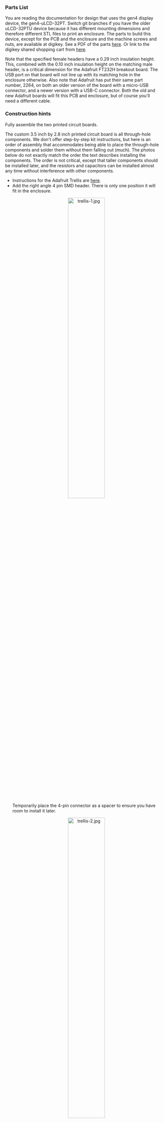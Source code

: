 <h3>Parts List</h3>
You are reading the documentation for design that uses the gen4 display device, the gen4-uLCD-32PT. Switch git branches if you have the 
older uLCD-32PTU device because
it has different mounting dimensions and therefore different STL files to print an enclosure.
The parts to build this device, except for the PCB and the enclosure and the machine screws and nuts, 
are available at digikey. See a PDF of the parts <a href='partslist.pdf'>here</a>. Or link to the digikey shared shopping cart from 
<a href='https://www.digikey.com/short/z84fb8'>here</a>.

<p>Note that the specified female headers have a 0.29 inch insulation height. This, combined with the 0.10 inch insulation height
on the matching male header, is a critical dimension
for the Adafruit FT232H breakout board. The USB port on that board will not line up with its matching hole in the enclosure otherwise.
Also note that Adafruit has put their same part number, 2264, on both an older version of the board with a micro-USB connector,
and a newer version with a USB-C connector. Both the old and new Adafruit boards will fit this PCB and 
enclosure, but of course you'll need a different cable.</p>

<h3>Construction hints</h3>
<p>
Fully assemble the two printed circuit boards. </p>
<p>The custom 3.5 inch by 2.8 inch printed circuit board is all through-hole components. We don't
offer step-by-step kit instructions, but here is an order of assembly that accommodates being able to
place the through-hole components and solder them without them falling out (much). The photos
below do not exactly match the order the text describes installing the components. The order is not
critical, except that taller components should be installed later, and the resistors and capacitors
can be installed almost any time without interference with other components.</p>
<ul>
<li>Instructions for the Adafruit Trellis are
<a href='https://learn.adafruit.com/adafruit-trellis-diy-open-source-led-keypad/adding-leds'>here</a>.</li>
<li>Add the right angle 4 pin SMD header. There is only one position it
will fit in the enclosure.
<p align='center'><img width='50%' alt='trellis-1.jpg' src='trellis-1.jpg'/></p>
Temporarily place the 4-pin connector as a spacer to ensure you have room to install it later.
<p align='center'><img width='50%' alt='trellis-2.jpg' src='trellis-2.jpg'/></p>
 </li>
<li>Smallest parts go on the PCB first.
<p align='center'><img width='50%' alt='smallest-first.jpg' src='smallest-first.jpg'/></p></li>
<li>Install a right angle male header at enc-1. The pins extend out beyond the edge of the PCB.
	<li>the two 1/8" mini jacks, J2 and J2.
<p align='center'><img width='50%' alt='second-in-size.jpg' src='second-in-size.jpg'/></p></li>
	<li>Assemble the two 12 pin, .1" centered female connection headers for U2, and their corresponding
       12 pin male connection headers. Don't solder yet.
       <li>Add the two 2 pin headers, both male and female, for the A6/A7 and SDA/SCL pins for U1.
       <li>Solder <i><b>only</b></i> the four corner pins (D1, D9, D10 and RAW) on both the top of the Arduino board
and the bottom of the PCB. double check that all pins are aligned and pushed all the way in. 
Triple check. Its much more difficult to correct errors after this.
<li>Now solder all U2 pins on the top of the Arduino and the bottom of the PCB.
</li>
<li>With the Arduino pulled out of its PCB socket, install a right angle male 6 pin programming header. 
<b>Important:</b> The header <b><i>must hang from the bottom of the Arduino board</i></b>. It will not clear the enclosure if mounted on top.
<li>Cut the headers for the RS232H part to the approppriate number of pins, both the socket side and the pin side. Confirm you have the 
right size. The total offset of the RS232H from the PCB must be 0.390 inches (25/64 inches, or 9.9mm)
<p align='center'><img width='50%' alt='check-header-offset.jpg' src='check-header-offset.jpg'/></p></li>
<li>Use a similar procedure for installing the headers U1 as you did for U2 above. It has 10 pin headers--a female and a male--and has to be soldered
on top of the Adafruit FT232H board and on the bottom of the PCB. Solder the four corners first.
Double check that all the pins are populated and pushed all the way in.
<li>triple check. you won't get another chance. Now solder all the pins for U1.
<li>Pull the Arduino and the FT232H boards and set them aside while working on the remainder.
<p align='center'><img width='50%' alt='solder-in-rs232h.jpg' src='solder-in-rs232h.jpg'/></p><li>Install a female header at J5 (5 pins) 
<li>Install the buzzer/sounder. Observe the PLUS pin! It will be destroyed if its backwards.
<li>Install the J15 power jack.
<li>U14 has 3 leads that extend through the board and its TO-220 package <b>must</b> be bent over 
with the hole on its tab matching the hole in the PCB. It dissipates about 2W and will 
overheat if not bonded properly to the PCB.
<li>put a very small dot of heat sink grease on U14 to thermally bond it to the matching PCB
area with no solder mask.
<li>Fasten it with a 4-40x1/4" screw and #4 nut. Assemble the nut on the bottom of the PCB to save yourself trouble later
when you need to avoid confusing it with the screws that hold the PCB in the enclosure. 
<li>All the resistors R1 through R3 are the same value, 4.7K
<li>The power supply has the large diode D13, the polarized 1.0 uF capacitor C1 and the 5V output, 0.047 uF, C2.
<li>C3, C4, C5, C6, C8, C9 are all .001uF
<li>Rev 3 of the PCB has the flat side of Q1 silkscreened incorrectly.
<p align='center'><img width='50%' alt='Q1-polarity.jpg' src='Q1-polarity.jpg'/></p>
Install the 2N3904 at Q1. REV3 of the PCB has the silk screen flat backwards! The collector goes in the square pin.
<li>Install a 4 pin female connector on the leads from the panel mount optical encoder.
Observe the color designations on the PCB. The black wire goes into pin 1.
Don't shorten the encoder wires. Press their
stripped ends into the connector housing. The best tool is <a href='https://www.digikey.com/short/zjvqw2'>this one</a>. Or use a small allen key or similar tool.
<li>Solder 4 wires of about 4 inches length and 24 gauge in the J4 holes labeled Trellis.
I use three wires the same color and a distinct color for VCC.  
<li>Assemble the 4 wires from J4 into a 4 pin female header. Maintain the same order as on
the PCB. Pin 1 on the header (use a magnifying glass) is the 5V pin.
<li>Use two nylon cable ties to bind the 4 wires together on each of the 4-wire harnesses:
the one to the
Trellis and the one to the panel mount encoder.
<li>Install the 3 PCB mount encoders. solder all the pins. There will be significant
force trying to pull these back out of the board in the future if and when it becomes necessary to remove
the knobs pressed on them. <p align='center'><img width='50%' alt='PCB-populated.jpg' src='PCB-populated.jpg'/></p>
<li>Assemble the LCD display. The FFC cable connectors on the 4D systems parts are very small. Look at the photo carefully. 
The RC-1101 needs the gen4-IB 
(interface board) installed both for programming and to install the RC-1101. Get it
on that FFC cable and it can stay there.
The locking tab slides towards the "gen4 Display" logo to unlock.
<p align='center'><img width='50%' alt='LockedVsUnlocked.jpg' src='LockedVsUnlocked.jpg'/></p></li>
<p align='center'><img width='50%' alt='4Dsystems.jpg' src='4Dsystems.jpg'/></p></li>
</li>
<li>When you get the connectors installed correctly and connect it to the programmer and a PC, the
3.2" screen lights up.
<p align='center'><img width='50%' alt='4Dinitialpowerup.jpg' src='4Dinitialpowerup.jpg'/></p></li>
</li>
<li>A FAT formatted uSD card is installed. The primary partition must be no more than 4GB.
As of this writing, Windows 10 has no simple GUI to accomplish this on larger (and more common)
uSD cards. To limit a partituion to 4GB and FAT format, you must use diskpart run as an administrator, which is <string>dangerous</strong>.
One wrong keystroke and you will destroy your PCs boot drive. <a href='https://superuser.com/questions/202160/how-do-i-format-my-8-gb-usb-drive-to-fat-fat16-in-windows-7#answers'>Here</a> are some instructions. <strong>The dangerous step is the <code>select disk 1</code> command</strong>. You must select the correct disk!
 
Copy the contents of the file WL1244-gen4.zip onto the card.
<p align='center'><img width='50%' alt='microSDinstall.jpg' src='microSDinstall.jpg'/></p></li>
</li>
<li>Details about the enclosure are <a href=enclosure.md>here</a>.</li>
<li>The enclosure prints with a substantial amount of support material. It is easy to remove, but it helps to know exactly where to grab and twist. See <a href='https://youtu.be/Ue96Qx1N7DY'>this video</a>.</li>
</ul>

Once the PCB is assembled, here is a photograph of the parts (REV 2 device):
<img src='RC1101-parts-on-desktop.jpg' alt='RC1101-parts-on-desktop.jpg' />


